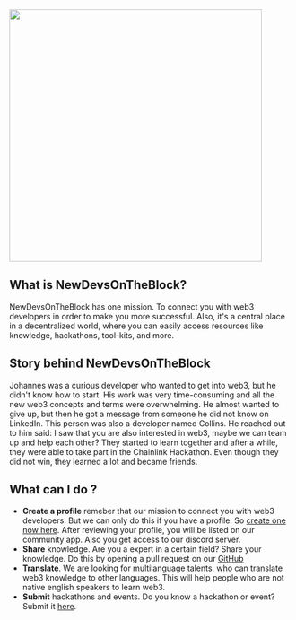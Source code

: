 <img src="https://www.newdevsontheblock.com/assets/img/bg/ndob-hero.png" height="450px" />
<h2>What is NewDevsOnTheBlock?</h2>
NewDevsOnTheBlock has one mission. To connect you with web3 developers in order to make you more
successful. Also, it's a central place in a decentralized world, where you can easily access
resources like knowledge, hackathons, tool-kits, and more.

## Story behind NewDevsOnTheBlock

Johannes was a curious developer who wanted to get into web3, but he didn't know how to start.
His work was very time-consuming and all the new web3 concepts and terms were overwhelming.
He almost wanted to give up, but then he got a message from someone he did not know on LinkedIn.
This person was also a developer named Collins. He reached out to him said: I saw that you are also interested in web3, maybe we can team up and help each other?
They started to learn together and after a while, they were able to take part in the Chainlink Hackathon.
Even though they did not win, they learned a lot and became friends.

## What can I do ?

- **Create a profile** remeber that our mission to connect you with web3 developers. But we can only do this if you have a profile. So [create one now here](https://lli3ozyo8v6.typeform.com/to/YBaPEVOf). After reviewing your profile, you will be listed on our community app. Also you get access to our discord server.
- **Share** knowledge. Are you a expert in a certain field? Share your knowledge. Do this by opening a pull request on our [GitHub](https://github.com/XamHans/_NewDevsOnTheBlock)
- **Translate**. We are looking for multilanguage talents, who can translate web3 knowledge to other languages. This will help people who are not native english speakers to learn web3.
- **Submit** hackathons and events. Do you know a hackathon or event? Submit it [here](https://airtable.com/invite/l?inviteId=invcTnnB8tTurqhlv&inviteToken=e9f090916813c4a384534898ea4d9abeeaf5d2ed6f079390ed7d961882daf3a0&utm_medium=email&utm_source=product_team&utm_content=transactional-alerts).
